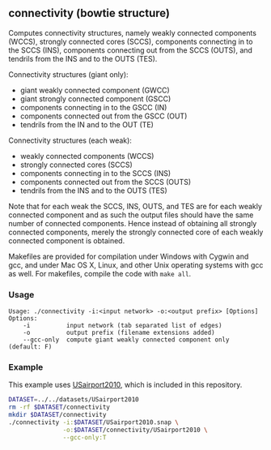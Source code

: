 connectivity (bowtie structure)
-------------------------------

Computes connectivity structures, namely weakly connected components (WCCS),
strongly connected cores (SCCS), components connecting in to the SCCS (INS),
components connecting out from the SCCS (OUTS), and tendrils from the INS
and to the OUTS (TES).

Connectivity structures (giant only):

  - giant weakly connected component (GWCC)
  - giant strongly connected component (GSCC)
  - components connecting in to the GSCC (IN)
  - components connected out from the GSCC (OUT)
  - tendrils from the IN and to the OUT (TE)

Connectivity structures (each weak):

  - weakly connected components (WCCS)
  - strongly connected cores (SCCS)
  - components connecting in to the SCCS (INS)
  - components connected out from the SCCS (OUTS)
  - tendrils from the INS and to the OUTS (TES)

Note that for each weak the SCCS, INS, OUTS, and TES are for each weakly
connected component and as such the output files should have the same
number of connected components. Hence instead of obtaining all strongly
connected components, merely the strongly connected core of each weakly
connected component is obtained.

Makefiles are provided for compilation under Windows with Cygwin and gcc,
and under Mac OS X, Linux, and other Unix operating systems with gcc as
well. For makefiles, compile the code with `make all`.

### Usage ###

```
Usage: ./connectivity -i:<input network> -o:<output prefix> [Options]
Options:
    -i          input network (tab separated list of edges)
    -o          output prefix (filename extensions added)
    --gcc-only  compute giant weakly connected component only (default: F) 
```

### Example ###

This example uses [USairport2010](/contrib/yins-enas/datasets/USairport2010),
which is included in this repository. 

```bash
DATASET=../../datasets/USairport2010
rm -rf $DATASET/connectivity
mkdir $DATASET/connectivity
./connectivity -i:$DATASET/USairport2010.snap \
               -o:$DATASET/connectivity/USairport2010 \
               --gcc-only:T
```